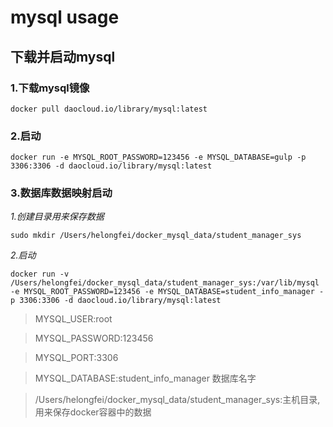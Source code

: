 # mysql usage

## 下载并启动mysql

### 1.下载mysql镜像

```shell
docker pull daocloud.io/library/mysql:latest
```

### 2.启动

```shell
docker run -e MYSQL_ROOT_PASSWORD=123456 -e MYSQL_DATABASE=gulp -p 3306:3306 -d daocloud.io/library/mysql:latest
```

### 3.数据库数据映射启动

_1.创建目录用来保存数据_

```
sudo mkdir /Users/helongfei/docker_mysql_data/student_manager_sys
```

_2.启动_

```shell
docker run -v /Users/helongfei/docker_mysql_data/student_manager_sys:/var/lib/mysql -e MYSQL_ROOT_PASSWORD=123456 -e MYSQL_DATABASE=student_info_manager -p 3306:3306 -d daocloud.io/library/mysql:latest
```

> MYSQL_USER:root

> MYSQL_PASSWORD:123456

> MYSQL_PORT:3306

> MYSQL_DATABASE:student_info_manager 数据库名字

> /Users/helongfei/docker_mysql_data/student_manager_sys:主机目录,用来保存docker容器中的数据
